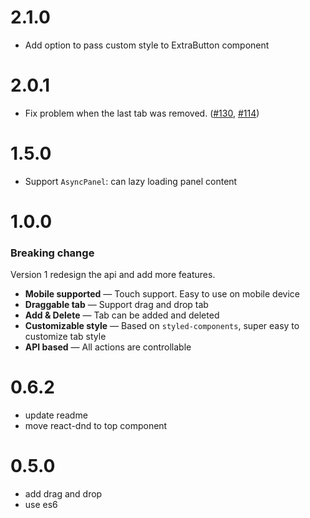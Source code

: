 # 2.1.0

* Add option to pass custom style to ExtraButton component

# 2.0.1

* Fix problem when the last tab was removed. ([#130](https://github.com/ctxhou/react-tabtab/issues/130), [#114](https://github.com/ctxhou/react-tabtab/issues/114))

# 1.5.0

* Support `AsyncPanel`: can lazy loading panel content

# 1.0.0

### Breaking change

Version 1 redesign the api and add more features.

* **Mobile supported** — Touch support. Easy to use on mobile device
* **Draggable tab** — Support drag and drop tab
* **Add & Delete** — Tab can be added and deleted
* **Customizable style** — Based on `styled-components`, super easy to customize tab style
* **API based** — All actions are controllable

# 0.6.2

* update readme
* move react-dnd to top component

# 0.5.0

* add drag and drop
* use es6